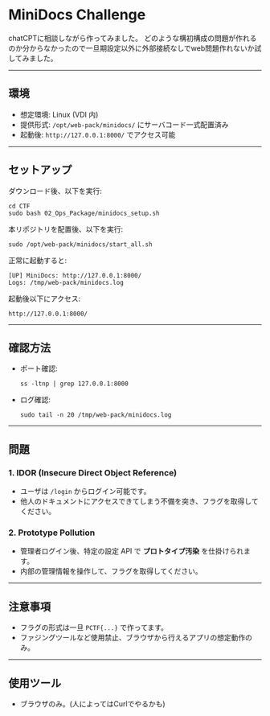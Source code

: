 # MiniDocs Challenge

chatCPTに相談しながら作ってみました。
どのような構初構成の問題が作れるのか分からなかったので一旦期設定以外に外部接続なしでweb問題作れないか試してみました。

---

## 環境
- 想定環境: Linux (VDI 内)
- 提供形式: `/opt/web-pack/minidocs/` にサーバコード一式配置済み
- 起動後: `http://127.0.0.1:8000/` でアクセス可能

---

## セットアップ
ダウンロード後、以下を実行:

    cd CTF
    sudo bash 02_Ops_Package/minidocs_setup.sh

本リポジトリを配置後、以下を実行:

    sudo /opt/web-pack/minidocs/start_all.sh

正常に起動すると:

    [UP] MiniDocs: http://127.0.0.1:8000/
    Logs: /tmp/web-pack/minidocs.log

起動後以下にアクセス:

    http://127.0.0.1:8000/

---

## 確認方法
- ポート確認:

      ss -ltnp | grep 127.0.0.1:8000

- ログ確認:

      sudo tail -n 20 /tmp/web-pack/minidocs.log

---

## 問題
### 1. IDOR (Insecure Direct Object Reference)
- ユーザは `/login` からログイン可能です。
- 他人のドキュメントにアクセスできてしまう不備を突き、フラグを取得してください。

### 2. Prototype Pollution
- 管理者ログイン後、特定の設定 API で **プロトタイプ汚染** を仕掛けられます。
- 内部の管理情報を操作して、フラグを取得してください。

---

## 注意事項
- フラグの形式は一旦 `PCTF{...}` で作ってます。
- ファジングツールなど使用禁止、ブラウザから行えるアプリの想定動作のみ。

---

## 使用ツール
- ブラウザのみ。(人によってはCurlでやるかも)
